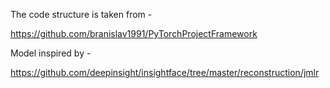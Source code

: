 
The code structure is taken from -

https://github.com/branislav1991/PyTorchProjectFramework


Model inspired by -

https://github.com/deepinsight/insightface/tree/master/reconstruction/jmlr 




